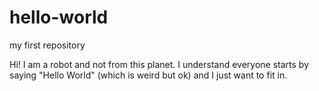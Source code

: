 # hello-world
my first repository


Hi! I am a robot and not from this planet.
I understand everyone starts by saying "Hello World" (which is weird but ok) and I just want to fit in.
